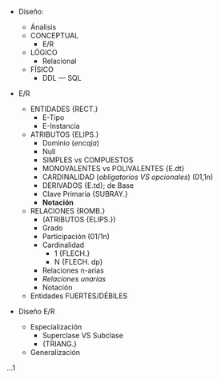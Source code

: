 - Diseño:
  - Ánalisis
  - CONCEPTUAL
    - E/R
  - LÓGICO
    - Relacional
  - FÍSICO
    - DDL — SQL <!--y los otros D?L...-->

- E/R
  - ENTIDADES {RECT.}
    - E-Tipo
    - E-Instancia
  - ATRIBUTOS {ELIPS.}
    - Dominio (*encaja*)
    - Null
    - SIMPLES vs COMPUESTOS
    - MONOVALENTES vs POLIVALENTES {E.dt}
    - CARDINALIDAD (*obligatorios VS opcionales*) (01,1n)
    - DERIVADOS {E.td}; de Base
    - Clave Primaria {SUBRAY.}
    - **Notación**
  - RELACIONES {ROMB.}
    - (ATRIBUTOS {ELIPS.})
    - Grado
    - Participación (01/1n)
    - Cardinalidad
      - 1 {FLECH.}
      - N {FLECH. dp}
    - Relaciones n-arias
    - *Relaciones unarias*
    - Notación
  - Entidades FUERTES/DÉBILES



- Diseño E/R
  - Especialización
    - Superclase VS Subclase
    - {TRIANG.}
  - Generalización



...1